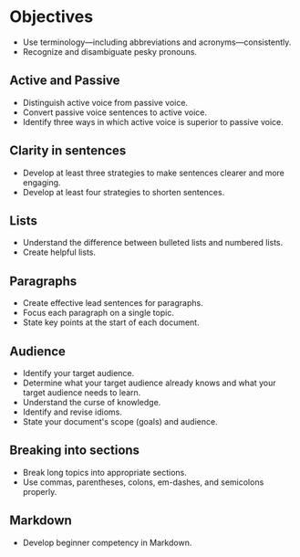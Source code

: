 # Objectives

- Use terminology—including abbreviations and acronyms—consistently.
- Recognize and disambiguate pesky pronouns.

## Active and Passive
- Distinguish active voice from passive voice.
- Convert passive voice sentences to active voice.
- Identify three ways in which active voice is superior to passive voice.

## Clarity in sentences
- Develop at least three strategies to make sentences clearer and more engaging.
- Develop at least four strategies to shorten sentences.

## Lists
- Understand the difference between bulleted lists and numbered lists.
- Create helpful lists.

## Paragraphs
- Create effective lead sentences for paragraphs.
- Focus each paragraph on a single topic.
- State key points at the start of each document.

## Audience
- Identify your target audience.
- Determine what your target audience already knows and what your target audience needs to learn.
- Understand the curse of knowledge.
- Identify and revise idioms.
- State your document's scope (goals) and audience.

## Breaking into sections
- Break long topics into appropriate sections.
- Use commas, parentheses, colons, em-dashes, and semicolons properly.


## Markdown
- Develop beginner competency in Markdown.
